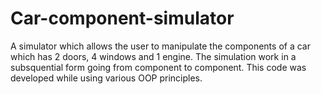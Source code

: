 # Car-component-simulator

A simulator which allows the user to manipulate the components of a car which has 2 doors, 4 windows and 1 engine.
The simulation work in a subsquential form going from component to component. This code was developed while using various OOP principles.
